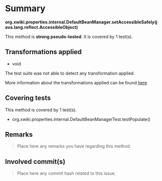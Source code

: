 # Summary
**org.xwiki.properties.internal.DefaultBeanManager.setAccessibleSafely(java.lang.reflect.AccessibleObject)**

This method is **strong pseudo-tested**.
It is covered by 1 test(s). 


## Transformations applied

- void


The test suite was not able to detect any transformation applied.

More information about the transformations applied can be found [here](https://github.com/STAMP-project/pitest-descartes)

## Covering tests
This method is covered by 1 test(s).
* org.xwiki.properties.internal.DefaultBeanManagerTest.testPopulate()


## Remarks
> Place here any remarks you have regarding this method.

## Involved commit(s)

> Place here any commit hash related to this issue.

